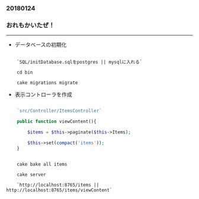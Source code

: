 ### 20180124

### おれもかいたぜ！

***

- データベースの初期化

```shell

    `SQL/initDatabase.sqlをpostgres || mysqlに入れる`

    cd bin

    cake migrations migrate

```



- 表示コントローラを作成

```php

    `src/Controller/ItemsController`

    public function viewContent(){

        $items = $this->paginate($this->Items);

        $this->set(compact('items'));
    }

```


```shell

    cake bake all items

    cake server

    `http://localhost:8765/items || http://localhost:8765/items/viewContent`

```
